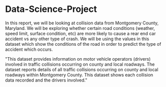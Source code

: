 # Data-Science-Project
In this report, we will be looking at collision data from Montgomery County, Maryland. We will be exploring whether certain road conditions (weather, speed limit, surface condition, etc) are more likely to cause a rear end car accident vs any other type of crash. We will be using the values in this dataset which show the conditions of the road in order to predict the type of accident which occurs.

"This dataset provides information on motor vehicle operators (drivers) involved in traffic collisions occurring on county and local roadways. The dataset reports details of all traffic collisions occurring on county and local roadways within Montgomery County. This dataset shows each collision data recorded and the drivers involved."
